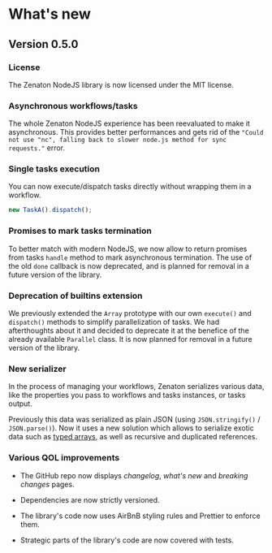 # What's new

## Version 0.5.0

### License

The Zenaton NodeJS library is now licensed under the MIT license.

### Asynchronous workflows/tasks

The whole Zenaton NodeJS experience has been reevaluated to make it asynchronous. This provides better performances and gets rid of the `"Could not use "nc", falling back to slower node.js method for sync requests."` error.

### Single tasks execution

You can now execute/dispatch tasks directly without wrapping them in a workflow.

```javascript
new TaskA().dispatch();
```

### Promises to mark tasks termination

To better match with modern NodeJS, we now allow to return promises from tasks `handle` method to mark asynchronous termination. The use of the old `done` callback is now deprecated, and is planned for removal in a future version of the library.

### Deprecation of builtins extension

We previously extended the `Array` prototype with our own `execute()` and `dispatch()` methods to simplify parallelization of tasks. We had afterthoughts about it and decided to deprecate it at the benefice of the already available `Parallel` class. It is now planned for removal in a future version of the library.

### New serializer

In the process of managing your workflows, Zenaton serializes various data, like the properties you pass to workflows and tasks instances, or tasks output.

Previously this data was serialized as plain JSON (using `JSON.stringify()` / `JSON.parse()`). Now it uses a new solution which allows to serialize exotic data such as [typed arrays](https://developer.mozilla.org/en-US/docs/Web/JavaScript/Reference/Global_Objec=ts/TypedArray), as well as recursive and duplicated references.

### Various QOL improvements

- The GitHub repo now displays _changelog_, _what's new_ and _breaking changes_ pages.

- Dependencies are now strictly versioned.

- The library's code now uses AirBnB styling rules and Prettier to enforce them.

- Strategic parts of the library's code are now covered with tests.
